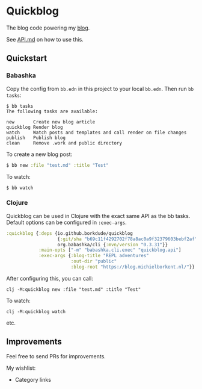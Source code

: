 # Quickblog

The blog code powering my [blog](https://blog.michielborkent.nl/).

See [API.md](API.md) on how to use this.

## Quickstart

### Babashka

Copy the config from `bb.edn` in this project to your local `bb.edn`. Then run `bb tasks`:

```
$ bb tasks
The following tasks are available:

new       Create new blog article
quickblog Render blog
watch     Watch posts and templates and call render on file changes
publish   Publish blog
clean     Remove .work and public directory
```

To create a new blog post:

``` clojure
$ bb new :file "test.md" :title "Test"
```

To watch:

```
$ bb watch
```

### Clojure

Quickblog can be used in Clojure with the exact same API as the bb tasks.
Default options can be configured in `:exec-args`.

``` clojure
:quickblog {:deps {io.github.borkdude/quickblog
                   {:git/sha "b69c11f4292702f78a8ac0a9f32379603bebf2af"}
                   org.babashka/cli {:mvn/version "0.3.31"}}
            :main-opts ["-m" "babashka.cli.exec" "quickblog.api"]
            :exec-args {:blog-title "REPL adventures"
                        :out-dir "public"
                        :blog-root "https://blog.michielborkent.nl/"}}
```

After configuring this, you can call:

```
clj -M:quickblog new :file "test.md" :title "Test"
```

To watch:

```
clj -M:quickblog watch
```

etc.

## Improvements

Feel free to send PRs for improvements.

My wishlist:

- Category links
